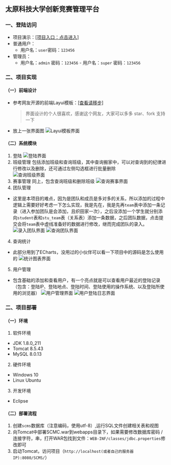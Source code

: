 ## 太原科技大学创新竞赛管理平台
###  一、登陆访问
- 项目演示：[[项目入口：点击进入]](http://119.3.62.93:8080/SCMS/)
- 普通用户：
   - 用户名：`user`密码：`123456`
- 管理员：
   - 用户名：`admin`  密码：`123456`
    		- 用户名：`super`  密码：`123456`

### 二、项目实现
#### （一）前端设计
- 参考网友开源的前端Layui模板：[[查看请移步]](https://gitee.com/zhongshaofa/layuimini)
  > 界面设计的个人很喜欢，感谢这个网友，大家可以多多 star、fork 支持一下

- 放上一张界面图
	![Layui模板界面](https://gitee.com/fly-liuhao/Image/raw/master/SCMS/LayuiTemplate.png)

####  （二）系统模块
1. 登陆
	![登陆界面](https://gitee.com/fly-liuhao/Image/raw/master/SCMS/login.png)
2. 班级管理
	包括添加班级和查询班级，其中查询搬家中，可以对查询到的纪律进行修改以及删除，还可通过左侧勾选框进行批量删除	
	![查询班级界面](https://gitee.com/fly-liuhao/Image/raw/master/SCMS/findclass.png)
2. 赛事管理
	同上，包含查询班级和删除班级
	![查询赛事界面](https://gitee.com/fly-liuhao/Image/raw/master/SCMS/competition.png)
3. 团队管理
- 这里是本项目的难点，因为是团队和成员是多对多的关系，所以添加的过程中逻辑上需要好好考虑一下怎么实现，我是先在，我是先再`team`表中添加一条记录（进入参加团队是会添加，且织田家一次），之后没添加一个学生就分别添向`student`表和`stu_team`表（关系表）添加一条数据，之后团队数据，点击提交会将`team`表中虚线准备好的数据进行修改，继而完成团队的录入。
	![录入团队界面](https://gitee.com/fly-liuhao/Image/raw/master/SCMS/addteam.png)
	![查询团队界面](https://gitee.com/fly-liuhao/Image/raw/master/SCMS/finteam.png)
4. 查询统计
- 此部分用到了ECharts，没用过的小伙伴可以看一下项目中的源码是怎么使用的
	![统计图表界面](https://gitee.com/fly-liuhao/Image/raw/master/SCMS/statistic.png)
5. 用户管理
- 包含基础的添加和查看用户，有一个亮点就是可以查看用户最近的登陆记录（包含：登陆IP、登陆地点、登陆时间、登陆使用的操作系统、以及登陆所使用的浏览器）
  ![用户管理界面](https://gitee.com/fly-liuhao/Image/raw/master/SCMS/user.png)
  ![用户登陆日志界面](https://gitee.com/fly-liuhao/Image/raw/master/SCMS/loginlog.png)


### 二、项目部署
#### （一）环境
1. 软件环境
- JDK 1.8.0_211
- Tomcat 8.5.43
- MySQL 8.0.13
2. 硬件环境
- Windows 10
- Linux Ubuntu
3. 开发环境
- Eclipse

#### （二）部署流程
1. 创建`scms`数据库（注意编码，使用utf-8）,运行SQL文件创建相关表和视图
2. 向Tomcat中部署SCMC.war到webapps目录下，如果需要修改数据库密码 / 连接字符，串，打开WAR包找到文件：`WEB-INF/classes/jdbc.properties`修改即可
3. 启动Tomcat，访问项目（`http://localhost(或者自己的服务器IP):8080/SCMS/`）
